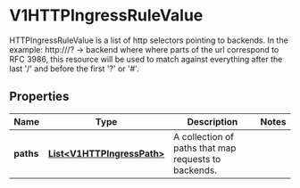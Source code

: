 

# V1HTTPIngressRuleValue

HTTPIngressRuleValue is a list of http selectors pointing to backends. In the example: http://<host>/<path>?<searchpart> -> backend where where parts of the url correspond to RFC 3986, this resource will be used to match against everything after the last '/' and before the first '?' or '#'.

## Properties

| Name | Type | Description | Notes |
|------------ | ------------- | ------------- | -------------|
|**paths** | [**List&lt;V1HTTPIngressPath&gt;**](V1HTTPIngressPath.md) | A collection of paths that map requests to backends. |  |



